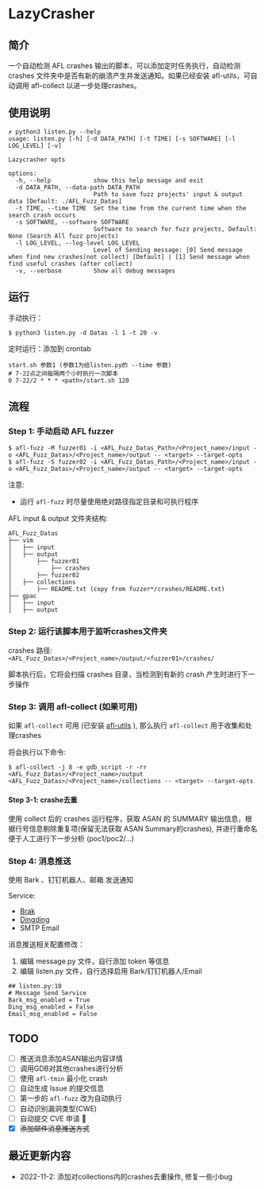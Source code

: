 
# LazyCrasher

## 简介

一个自动检测 AFL crashes 输出的脚本，可以添加定时任务执行，自动检测 crashes 文件夹中是否有新的崩溃产生并发送通知。如果已经安装 afl-utils，可自动调用 afl-collect 以进一步处理crashes。


## 使用说明

```shell
✗ python3 listen.py --help           
usage: listen.py [-h] [-d DATA_PATH] [-t TIME] [-s SOFTWARE] [-l LOG_LEVEL] [-v]

Lazycrasher opts

options:
  -h, --help            show this help message and exit
  -d DATA_PATH, --data-path DATA_PATH
                        Path to save fuzz projects' input & output data [Default: ./AFL_Fuzz_Datas]
  -t TIME, --time TIME  Set the time from the current time when the search crash occurs
  -s SOFTWARE, --software SOFTWARE
                        Software to search for fuzz projects, Default: None (Search All fuzz projects)
  -l LOG_LEVEL, --log-level LOG_LEVEL
                        Level of Sending message: [0] Send message when find new crashes(not collect) [Default] | [1] Send message when find useful crashes (after collect)
  -v, --verbose         Show all debug messages
```


## 运行

手动执行：

```
$ python3 listen.py -d Datas -l 1 -t 20 -v 
```

定时运行：添加到 crontab

```
start.sh 参数1 (参数1为给listen.py的 --time 参数)
# 7-22点之间每隔两个小时执行一次脚本
0 7-22/2 * * * <path>/start.sh 120
```

## 流程

### Step 1: 手动启动 AFL fuzzer

```shell
$ afl-fuzz -M fuzzer01 -i <AFL_Fuzz_Datas_Path>/<Project_name>/input -o <AFL_Fuzz_Datas>/<Project_name>/output -- <target> --target-opts
$ afl-fuzz -S fuzzer02 -i <AFL_Fuzz_Datas_Path>/<Project_name>/input -o <AFL_Fuzz_Datas>/<Project_name>/output -- <target> --target-opts
```

注意:

- 运行 `afl-fuzz` 时尽量使用绝对路径指定目录和可执行程序


AFL input & output 文件夹结构:

```shell
AFL_Fuzz_Datas
├── vim
│   ├── input
│   ├── output
│       ├── fuzzer01
│           ├── crashes
│       ├── fuzzer02
│   ├── collections
│       ├── README.txt (copy from fuzzer*/crashes/README.txt)
├── gpac
│   ├── input
│   ├── output
```

### Step 2: 运行该脚本用于监听crashes文件夹

crashes 路径: `<AFL_Fuzz_Datas>/<Project_name>/output/<fuzzer01>/crashes/`

脚本执行后，它将会扫描 crashes 目录，当检测到有新的 crash 产生时进行下一步操作

### Step 3: 调用 afl-collect (如果可用)

如果 `afl-collect` 可用 (已安装 [afl-utils](https://gitlab.com/rc0r/afl-utils) ), 那么执行 `afl-collect` 用于收集和处理crashes

将会执行以下命令:

```shell
$ afl-collect -j 8 -e gdb_script -r -rr <AFL_Fuzz_Datas>/<Project_name>/output <AFL_Fuzz_Datas>/<Project_name>/collections -- <target> --target-opts
```

#### Step 3-1: crashe去重 

使用 collect 后的 crashes 运行程序，获取 ASAN 的 SUMMARY 输出信息，根据行号信息剔除重复项(保留无法获取 ASAN Summary的crashes), 并进行重命名便于人工进行下一步分析 (poc1/poc2/...)


### Step 4: 消息推送

使用 Bark 、钉钉机器人、邮箱 发送通知

Service:
- [Brak](https://github.com/Finb/Bark)
- [Dingding](https://open.dingtalk.com/document/group/custom-robot-access)
- SMTP Email

消息推送相关配置修改：

1. 编辑 message.py 文件，自行添加 token 等信息
2. 编辑 listen.py 文件，自行选择启用 Bark/钉钉机器人/Email

```shell
## listen.py:10
# Message Send Service
Bark_msg_enabled = True
Ding_msg_enabled = False
Email_msg_enabled = False
```


## TODO

- [ ] 推送消息添加ASAN输出内容详情
- [ ] 调用GDB对其他crashes进行分析
- [ ] 使用 `afl-tmin` 最小化 crash 
- [ ] 自动生成 Issue 的提交信息
- [ ] 第一步的 `afl-fuzz` 改为自动执行
- [ ] 自动识别漏洞类型(CWE)
- [ ] 自动提交 CVE 申请 🤔
- [x] ~~添加邮件消息推送方式~~

## 最近更新内容

- 2022-11-2: 添加对collections内的crashes去重操作, 修复一些小bug